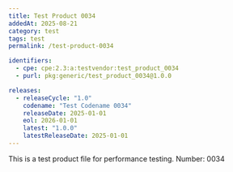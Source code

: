 ```yaml
---
title: Test Product 0034
addedAt: 2025-08-21
category: test
tags: test
permalink: /test-product-0034

identifiers:
  - cpe: cpe:2.3:a:testvendor:test_product_0034
  - purl: pkg:generic/test_product_0034@1.0.0

releases:
  - releaseCycle: "1.0"
    codename: "Test Codename 0034"
    releaseDate: 2025-01-01
    eol: 2026-01-01
    latest: "1.0.0"
    latestReleaseDate: 2025-01-01
---
```


This is a test product file for performance testing. Number: 0034
